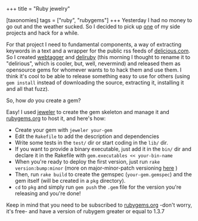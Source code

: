 +++
title = "Ruby jewelry"

[taxonomies]
tags =  ["ruby", "rubygems"]
+++
Yesterday I had no money to go out and the weather sucked. So I decided to pick up [one](http://serendipitron.tumblr.com/) of my side projects and hack for a while.

For that project I need to fundamental components, a way of extracting keywords in a text and a wrapper for the public rss feeds of [delicious.com](http://delicious.com). So I created [webtagger](http://github.com/lfborjas/webtagger) and [deliruby](http://github.com/lfborjas/deliruby) (this morning I thought to rename it to "delirious", which is cooler, but, well, nevermind) and released them as opensource gems for whomever wants to to hack them and use them. I think it's cool to be able to release something easy to use for others (using `gem install` instead of downloading the source, extracting it, installing it and all that fuzz).

So, how *do* you create a gem?

<!-- more -->


Easy! I used [jeweler](http://github.com/technicalpickles/jeweler) to create the gem skeleton and manage it and [rubygems.org](http://docs.rubygems.org/read/chapter/6) to host it, and here's how:

* Create your gem with `jeweler your-gem`
* Edit the `Rakefile` to add the description and dependencies
* Write some tests in the `test/` dir or start coding in the `lib/` dir.
* If you want to provide a binary executable, just add it in the `bin/` dir and declare it in the Rakefile with `gem.executables << your-bin-name`
* When you're ready to deploy the first version, just run `rake version:bump:minor` (more on major-minor-patch versioning [here](http://apr.apache.org/versioning.html) )
* Then, run `rake build` to create the gemspec (`your-gem.gemspec`) and the gem itself (will be created in a `pkg` directory). 
* `cd` to `pkg` and simply run `gem push` the `.gem` file for the version you're releasing and you're done! 

Keep in mind that you need to be subscribed to [rubygems.org](http://rubygems.org/) -don't worry, it's free- and have a version of rubygem greater or equal to 1.3.7
